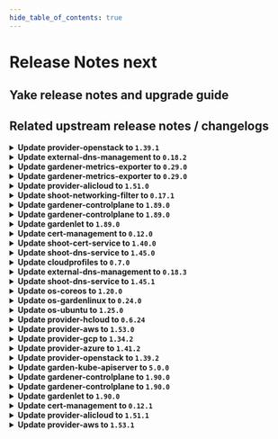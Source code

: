 ```yaml
---
hide_table_of_contents: true
---
```


# Release Notes next

## Yake release notes and upgrade guide

## Related upstream release notes / changelogs


<details>
<summary><b>Update provider-openstack to <code>1.39.1</code></b></summary>

# [gardener/gardener-extension-provider-openstack]

## 🏃 Others

- `[OPERATOR]` Admission controller will be deployed with the LEADER_ELECTION_NAMESPACE set to the pod namespace by @AndreasBurger [#719]

## Docker Images
- gardener-extension-admission-openstack: `europe-docker.pkg.dev/gardener-project/releases/gardener/extensions/admission-openstack:v1.39.1`
- gardener-extension-provider-openstack: `europe-docker.pkg.dev/gardener-project/releases/gardener/extensions/provider-openstack:v1.39.1`


</details>

<details>
<summary><b>Update external-dns-management to <code>0.18.2</code></b></summary>

# [gardener/external-dns-management]

## 🏃 Others

- `[USER]` Ignore empty targets for slave entries on update. More concretely, if an ingress resource lose their load balancer addresses during an update, the old targets are kept until new targets are set. by @MartinWeindel [#357]

## Docker Images
- dns-controller-manager: `europe-docker.pkg.dev/gardener-project/releases/dns-controller-manager:v0.18.2`


</details>

<details>
<summary><b>Update gardener-metrics-exporter to <code>0.29.0</code></b></summary>

# [gardener/gardener-metrics-exporter]

## ⚠️ Breaking Changes

- `[OPERATOR]` Change OCI Image Registry from GCR (`eu.gcr.io/gardener-project`) to Artifact-Registry (`europe-docker.pkg.dev/gardener-project/releases`). Users should update their references.  
   by @ccwienk [#92]
## 🐛 Bug Fixes

- `[OPERATOR]` Helm chart upgrades no longer fail due to the immutable `Deployment.spec.selector` field. In order to upgrade to this version, the `gardener-metrics-exporter` Deployment needs to be deleted first. by @timebertt [#94]
## 🏃 Others

- `[OPERATOR]` Upgrade dependencies  
  Upgrade golang to 1.22 by @rickardsjp [#96]
- `[OPERATOR]` Upgrade go to 1.22, update base image to distroless based on Debian 12, and exchange the linter. by @rickardsjp [#97]
- `[OPERATOR]` Adds: garden_shoot_worker_node_max_total and garden_shoot_worker_node_min_total. Also gives insight into the worker type (for example for OpenStack the Flavor name). by @Sinscerly [#95]

## Docker Images
- metrics-exporter: `europe-docker.pkg.dev/gardener-project/releases/gardener/metrics-exporter:0.29.0`


</details>

<details>
<summary><b>Update gardener-metrics-exporter to <code>0.29.0</code></b></summary>

# [gardener/gardener-metrics-exporter]

## ⚠️ Breaking Changes

- `[OPERATOR]` Change OCI Image Registry from GCR (`eu.gcr.io/gardener-project`) to Artifact-Registry (`europe-docker.pkg.dev/gardener-project/releases`). Users should update their references.  
   by @ccwienk [#92]
## 🐛 Bug Fixes

- `[OPERATOR]` Helm chart upgrades no longer fail due to the immutable `Deployment.spec.selector` field. In order to upgrade to this version, the `gardener-metrics-exporter` Deployment needs to be deleted first. by @timebertt [#94]
## 🏃 Others

- `[OPERATOR]` Upgrade dependencies  
  Upgrade golang to 1.22 by @rickardsjp [#96]
- `[OPERATOR]` Upgrade go to 1.22, update base image to distroless based on Debian 12, and exchange the linter. by @rickardsjp [#97]
- `[OPERATOR]` Adds: garden_shoot_worker_node_max_total and garden_shoot_worker_node_min_total. Also gives insight into the worker type (for example for OpenStack the Flavor name). by @Sinscerly [#95]

## Docker Images
- metrics-exporter: `europe-docker.pkg.dev/gardener-project/releases/gardener/metrics-exporter:0.29.0`


</details>

<details>
<summary><b>Update provider-alicloud to <code>1.51.0</code></b></summary>

# [gardener/gardener-extension-provider-alicloud]

## ⚠️ Breaking Changes

- `[OPERATOR]` CA and server certificates for the admission component are managed automatically. Passing custom certificates via Helm values is not supported anymore. by @timuthy [#683]
- `[OPERATOR]` Change OCI Image Registry from GCR (`eu.gcr.io/gardener-project`) to Artifact-Registry (`europe-docker.pkg.dev/gardener-project/releases`). Users should update their references.  
   by @ccwienk [#673]
## 📰 Noteworthy

- `[DEVELOPER]` Remove dependency to specific calico and cilium versions. by @axel7born [#659]
## ✨ New Features

- `[USER]` The provider-alicloud extension does now support shoot clusters with Kubernetes version 1.29. You should consider the [Kubernetes release notes](https://github.com/kubernetes/kubernetes/blob/master/CHANGELOG/CHANGELOG-1.29.md) before upgrading to 1.29.  by @acumino [#688]
- `[USER]` `provider-alicloud` extension now supports [Shoot Force Deletion](https://github.com/gardener/gardener/blob/master/docs/usage/shoot_operations.md#force-deletion) for more details.).  by @shafeeqes [#652]
## 🏃 Others

- `[OPERATOR]` The following image is updated:  
- `[OPERATOR]` Enhance NatGateway availableZone validation is moved to ConfigValidator, If first zone user sets under network section doesn't support enhance natgateway, an error will occur during shoot reconcile process. by @kevin-lacoo [#681]
- `[OPERATOR]` Bump github.com/gardener/gardener to 1.86.0. by @timuthy [#683]
- `[OPERATOR]` Now user can change EIP after infrastructure created in flow based case. by @kevin-lacoo [#686]
- `[OPERATOR]` Update terraformer to v2.24.0 by @kevin-lacoo [#685]
- `[DEVELOPER]` The `vendor` directory was removed in favor of the `go mod cache`. by @timuthy [#683]
# [gardener/machine-controller-manager]

## 🐛 Bug Fixes

- `[OPERATOR]` Removes `node.machine.sapcloud.io/not-managed-by-mcm` annotation from nodes managed by the MCM. by @gardener-robot-ci-1 [gardener/machine-controller-manager#866]

## Docker Images
- gardener-extension-admission-alicloud: `europe-docker.pkg.dev/gardener-project/releases/gardener/extensions/admission-alicloud:v1.51.0`
- gardener-extension-provider-alicloud: `europe-docker.pkg.dev/gardener-project/releases/gardener/extensions/provider-alicloud:v1.51.0`


</details>

<details>
<summary><b>Update shoot-networking-filter to <code>0.17.1</code></b></summary>

no release notes available

</details>

<details>
<summary><b>Update gardener-controlplane to <code>1.89.0</code></b></summary>

# [gardener/gardener-metrics-exporter]

## ⚠️ Breaking Changes

- `[OPERATOR]` Change OCI Image Registry from GCR (`eu.gcr.io/gardener-project`) to Artifact-Registry (`europe-docker.pkg.dev/gardener-project/releases`). Users should update their references.  
   by @ccwienk [gardener/gardener-metrics-exporter#92]
## 🐛 Bug Fixes

- `[OPERATOR]` Helm chart upgrades no longer fail due to the immutable `Deployment.spec.selector` field. In order to upgrade to this version, the `gardener-metrics-exporter` Deployment needs to be deleted first. by @timebertt [gardener/gardener-metrics-exporter#94]
## 🏃 Others

- `[OPERATOR]` Upgrade go to 1.22, update base image to distroless based on Debian 12, and exchange the linter. by @rickardsjp [gardener/gardener-metrics-exporter#97]
- `[OPERATOR]` Upgrade dependencies  
  Upgrade golang to 1.22 by @rickardsjp [gardener/gardener-metrics-exporter#96]
- `[OPERATOR]` Adds: garden_shoot_worker_node_max_total and garden_shoot_worker_node_min_total. Also gives insight into the worker type (for example for OpenStack the Flavor name). by @Sinscerly [gardener/gardener-metrics-exporter#95]
# [gardener/gardener]

## ⚠️ Breaking Changes

- `[DEVELOPER]` The util function `pkg/utils/gardener.ComputeShootProjectSecretName` has been renamed to `pkg/utils/gardener.ComputeShootProjectResourceName`. by @petersutter [#9123]
- `[DEPENDENCY]` There are several breaking changes in the `github.com/gardener/gardener/extensions/pkg/webhook` package:  
  - `EnsureNoStringWithPrefix`, `EnsureNoStringWithPrefixContains`, `EnsureNoEnvVarWithName`, `EnsureNoVolumeMountWithName`, `EnsureNoVolumeWithName`, `EnsureNoContainerWithName`, `EnsureNoPVCWithName` now delete all matching entries. Previously they were deleting only the first occurrence.  
  - `EnsureStringWithPrefix`, `EnsureStringWithPrefixContains` now act on all prefix matches.  
  - `StringIndex` is removed. instead, use `slices.Index`. by @Kostov6 [#9007]
- `[OPERATOR]` The `UseGardenerNodeAgent` feature gate has been promoted to beta and is now turned on by default.  by @rfranzke [#9161]
## 📰 Noteworthy

- `[USER]` The shoot cluster CA bundle is now stored in a `ConfigMap` in the project namespace of the garden cluster, in addition to storing it in a `Secret`. This `ConfigMap` shares the same name as the pre-existing `Secret`, which is `<shoot-name>.ca-cluster`. The `Secret` will be removed in a future Gardener release. Therefore, if your tooling relies on this `Secret`, you should update it to fetch the `ConfigMap` instead. by @petersutter [#9123]
- `[USER]` It is now possible to skip a minor Kubernetes version for worker pool Kubernetes version upgrades as long as the version remains equal to or less than the control plane version. by @shafeeqes [#9185]
- `[OPERATOR]` A new field `.spec.runtimeCluster.ingress.domains` was added to the `Garden` API. This field allows to use multiple ingress domains for components of the runtime cluster. All domains are assumed to be wildcard domains. Earlier, the API only accepted one domain name via `.spec.runtimeCluster.ingress.domain`.  
  ⚠️ With this change `.spec.runtimeCluster.ingress.domain` is deprecated and will be removed in the next release. Please update your `Garden` resource to the new `.spec.runtimeCluster.ingress.domains` field by removing the existing domain configuration from `ingress.domain` and add it as the first entry of `ingress.domains`. by @ScheererJ [#9038]
## ✨ New Features

- `[OPERATOR]` `gardener-resource-manager` now considers the health and the progressing status for `Prometheus` and `Alertmanager` resources managed via `ManagedResource`s. by @rfranzke [#9163]
- `[DEVELOPER]` It is now possible to provide configuration for the cache Prometheus running in seed clusters' `garden` namespaces. Read all about it [here](https://github.com/gardener/gardener/tree/master/docs/extensions/logging-and-monitoring.md#cache-prometheus). by @rfranzke [#9128]
- `[DEVELOPER]` It is now possible to provide configuration for the seed Prometheus running in seed clusters' `garden` namespaces. Read all about it [here](https://github.com/gardener/gardener/tree/master/docs/extensions/logging-and-monitoring.md#seed-prometheus). by @rfranzke [#9180]
- `[DEVELOPER]` The `WaitUntilObjectReadyWithHealthFunction` function was enhanced to log the object's kind. by @timuthy [#9177]
## 🏃 Others

- `[DEVELOPER]` An issue with the `FallbackClient` was resolved. If used in external projects, the client threw scheme related errors belonging to GVKs that are not registered in the `GardenScheme`.  by @timuthy [#9177]
- `[OPERATOR]` Add Prometheus alert for unhealthy seed node. by @adenitiu [#9127]
- `[OPERATOR]` Istio is now used as the single entry point on seed clusters. The load balancer of nginx-ingress is removed and traffic goes through istio before being handled by nginx if necessary. by @ScheererJ [#9038]
- `[OPERATOR]` Add condition type `ObservabilityComponentsHealthy` for extension health check, it will allow extensions to register with this type.  by @Sallyan [#9092]
- `[OPERATOR]` Multiple ingress domains in `.spec.runtimeCluster.ingress.domains` can now overlap without triggering reconciliation issues. by @ScheererJ [#9183]
- `[OPERATOR]` Update configure-admission.sh for extensions using gardener certificate management for webhooks by @kon-angelo [#9168]
- `[OPERATOR]` The side car container of kube-apiserver for the HA VPN now have minimum memory resources that VPA will respect. by @ScheererJ [#9173]

## Docker Images
- admission-controller: `europe-docker.pkg.dev/gardener-project/releases/gardener/admission-controller:v1.89.0`
- apiserver: `europe-docker.pkg.dev/gardener-project/releases/gardener/apiserver:v1.89.0`
- controller-manager: `europe-docker.pkg.dev/gardener-project/releases/gardener/controller-manager:v1.89.0`
- gardenlet: `europe-docker.pkg.dev/gardener-project/releases/gardener/gardenlet:v1.89.0`
- node-agent: `europe-docker.pkg.dev/gardener-project/releases/gardener/node-agent:v1.89.0`
- operator: `europe-docker.pkg.dev/gardener-project/releases/gardener/operator:v1.89.0`
- resource-manager: `europe-docker.pkg.dev/gardener-project/releases/gardener/resource-manager:v1.89.0`
- scheduler: `europe-docker.pkg.dev/gardener-project/releases/gardener/scheduler:v1.89.0`


</details>

<details>
<summary><b>Update gardener-controlplane to <code>1.89.0</code></b></summary>

# [gardener/gardener-metrics-exporter]

## ⚠️ Breaking Changes

- `[OPERATOR]` Change OCI Image Registry from GCR (`eu.gcr.io/gardener-project`) to Artifact-Registry (`europe-docker.pkg.dev/gardener-project/releases`). Users should update their references.  
   by @ccwienk [gardener/gardener-metrics-exporter#92]
## 🐛 Bug Fixes

- `[OPERATOR]` Helm chart upgrades no longer fail due to the immutable `Deployment.spec.selector` field. In order to upgrade to this version, the `gardener-metrics-exporter` Deployment needs to be deleted first. by @timebertt [gardener/gardener-metrics-exporter#94]
## 🏃 Others

- `[OPERATOR]` Upgrade go to 1.22, update base image to distroless based on Debian 12, and exchange the linter. by @rickardsjp [gardener/gardener-metrics-exporter#97]
- `[OPERATOR]` Upgrade dependencies  
  Upgrade golang to 1.22 by @rickardsjp [gardener/gardener-metrics-exporter#96]
- `[OPERATOR]` Adds: garden_shoot_worker_node_max_total and garden_shoot_worker_node_min_total. Also gives insight into the worker type (for example for OpenStack the Flavor name). by @Sinscerly [gardener/gardener-metrics-exporter#95]
# [gardener/gardener]

## ⚠️ Breaking Changes

- `[DEVELOPER]` The util function `pkg/utils/gardener.ComputeShootProjectSecretName` has been renamed to `pkg/utils/gardener.ComputeShootProjectResourceName`. by @petersutter [#9123]
- `[DEPENDENCY]` There are several breaking changes in the `github.com/gardener/gardener/extensions/pkg/webhook` package:  
  - `EnsureNoStringWithPrefix`, `EnsureNoStringWithPrefixContains`, `EnsureNoEnvVarWithName`, `EnsureNoVolumeMountWithName`, `EnsureNoVolumeWithName`, `EnsureNoContainerWithName`, `EnsureNoPVCWithName` now delete all matching entries. Previously they were deleting only the first occurrence.  
  - `EnsureStringWithPrefix`, `EnsureStringWithPrefixContains` now act on all prefix matches.  
  - `StringIndex` is removed. instead, use `slices.Index`. by @Kostov6 [#9007]
- `[OPERATOR]` The `UseGardenerNodeAgent` feature gate has been promoted to beta and is now turned on by default.  by @rfranzke [#9161]
## 📰 Noteworthy

- `[USER]` The shoot cluster CA bundle is now stored in a `ConfigMap` in the project namespace of the garden cluster, in addition to storing it in a `Secret`. This `ConfigMap` shares the same name as the pre-existing `Secret`, which is `<shoot-name>.ca-cluster`. The `Secret` will be removed in a future Gardener release. Therefore, if your tooling relies on this `Secret`, you should update it to fetch the `ConfigMap` instead. by @petersutter [#9123]
- `[USER]` It is now possible to skip a minor Kubernetes version for worker pool Kubernetes version upgrades as long as the version remains equal to or less than the control plane version. by @shafeeqes [#9185]
- `[OPERATOR]` A new field `.spec.runtimeCluster.ingress.domains` was added to the `Garden` API. This field allows to use multiple ingress domains for components of the runtime cluster. All domains are assumed to be wildcard domains. Earlier, the API only accepted one domain name via `.spec.runtimeCluster.ingress.domain`.  
  ⚠️ With this change `.spec.runtimeCluster.ingress.domain` is deprecated and will be removed in the next release. Please update your `Garden` resource to the new `.spec.runtimeCluster.ingress.domains` field by removing the existing domain configuration from `ingress.domain` and add it as the first entry of `ingress.domains`. by @ScheererJ [#9038]
## ✨ New Features

- `[OPERATOR]` `gardener-resource-manager` now considers the health and the progressing status for `Prometheus` and `Alertmanager` resources managed via `ManagedResource`s. by @rfranzke [#9163]
- `[DEVELOPER]` It is now possible to provide configuration for the cache Prometheus running in seed clusters' `garden` namespaces. Read all about it [here](https://github.com/gardener/gardener/tree/master/docs/extensions/logging-and-monitoring.md#cache-prometheus). by @rfranzke [#9128]
- `[DEVELOPER]` It is now possible to provide configuration for the seed Prometheus running in seed clusters' `garden` namespaces. Read all about it [here](https://github.com/gardener/gardener/tree/master/docs/extensions/logging-and-monitoring.md#seed-prometheus). by @rfranzke [#9180]
- `[DEVELOPER]` The `WaitUntilObjectReadyWithHealthFunction` function was enhanced to log the object's kind. by @timuthy [#9177]
## 🏃 Others

- `[DEVELOPER]` An issue with the `FallbackClient` was resolved. If used in external projects, the client threw scheme related errors belonging to GVKs that are not registered in the `GardenScheme`.  by @timuthy [#9177]
- `[OPERATOR]` Add Prometheus alert for unhealthy seed node. by @adenitiu [#9127]
- `[OPERATOR]` Istio is now used as the single entry point on seed clusters. The load balancer of nginx-ingress is removed and traffic goes through istio before being handled by nginx if necessary. by @ScheererJ [#9038]
- `[OPERATOR]` Add condition type `ObservabilityComponentsHealthy` for extension health check, it will allow extensions to register with this type.  by @Sallyan [#9092]
- `[OPERATOR]` Multiple ingress domains in `.spec.runtimeCluster.ingress.domains` can now overlap without triggering reconciliation issues. by @ScheererJ [#9183]
- `[OPERATOR]` Update configure-admission.sh for extensions using gardener certificate management for webhooks by @kon-angelo [#9168]
- `[OPERATOR]` The side car container of kube-apiserver for the HA VPN now have minimum memory resources that VPA will respect. by @ScheererJ [#9173]

## Docker Images
- admission-controller: `europe-docker.pkg.dev/gardener-project/releases/gardener/admission-controller:v1.89.0`
- apiserver: `europe-docker.pkg.dev/gardener-project/releases/gardener/apiserver:v1.89.0`
- controller-manager: `europe-docker.pkg.dev/gardener-project/releases/gardener/controller-manager:v1.89.0`
- gardenlet: `europe-docker.pkg.dev/gardener-project/releases/gardener/gardenlet:v1.89.0`
- node-agent: `europe-docker.pkg.dev/gardener-project/releases/gardener/node-agent:v1.89.0`
- operator: `europe-docker.pkg.dev/gardener-project/releases/gardener/operator:v1.89.0`
- resource-manager: `europe-docker.pkg.dev/gardener-project/releases/gardener/resource-manager:v1.89.0`
- scheduler: `europe-docker.pkg.dev/gardener-project/releases/gardener/scheduler:v1.89.0`


</details>

<details>
<summary><b>Update gardenlet to <code>1.89.0</code></b></summary>

# [gardener/gardener-metrics-exporter]

## ⚠️ Breaking Changes

- `[OPERATOR]` Change OCI Image Registry from GCR (`eu.gcr.io/gardener-project`) to Artifact-Registry (`europe-docker.pkg.dev/gardener-project/releases`). Users should update their references.  
   by @ccwienk [gardener/gardener-metrics-exporter#92]
## 🐛 Bug Fixes

- `[OPERATOR]` Helm chart upgrades no longer fail due to the immutable `Deployment.spec.selector` field. In order to upgrade to this version, the `gardener-metrics-exporter` Deployment needs to be deleted first. by @timebertt [gardener/gardener-metrics-exporter#94]
## 🏃 Others

- `[OPERATOR]` Upgrade go to 1.22, update base image to distroless based on Debian 12, and exchange the linter. by @rickardsjp [gardener/gardener-metrics-exporter#97]
- `[OPERATOR]` Upgrade dependencies  
  Upgrade golang to 1.22 by @rickardsjp [gardener/gardener-metrics-exporter#96]
- `[OPERATOR]` Adds: garden_shoot_worker_node_max_total and garden_shoot_worker_node_min_total. Also gives insight into the worker type (for example for OpenStack the Flavor name). by @Sinscerly [gardener/gardener-metrics-exporter#95]
# [gardener/gardener]

## ⚠️ Breaking Changes

- `[DEVELOPER]` The util function `pkg/utils/gardener.ComputeShootProjectSecretName` has been renamed to `pkg/utils/gardener.ComputeShootProjectResourceName`. by @petersutter [#9123]
- `[DEPENDENCY]` There are several breaking changes in the `github.com/gardener/gardener/extensions/pkg/webhook` package:  
  - `EnsureNoStringWithPrefix`, `EnsureNoStringWithPrefixContains`, `EnsureNoEnvVarWithName`, `EnsureNoVolumeMountWithName`, `EnsureNoVolumeWithName`, `EnsureNoContainerWithName`, `EnsureNoPVCWithName` now delete all matching entries. Previously they were deleting only the first occurrence.  
  - `EnsureStringWithPrefix`, `EnsureStringWithPrefixContains` now act on all prefix matches.  
  - `StringIndex` is removed. instead, use `slices.Index`. by @Kostov6 [#9007]
- `[OPERATOR]` The `UseGardenerNodeAgent` feature gate has been promoted to beta and is now turned on by default.  by @rfranzke [#9161]
## 📰 Noteworthy

- `[USER]` The shoot cluster CA bundle is now stored in a `ConfigMap` in the project namespace of the garden cluster, in addition to storing it in a `Secret`. This `ConfigMap` shares the same name as the pre-existing `Secret`, which is `<shoot-name>.ca-cluster`. The `Secret` will be removed in a future Gardener release. Therefore, if your tooling relies on this `Secret`, you should update it to fetch the `ConfigMap` instead. by @petersutter [#9123]
- `[USER]` It is now possible to skip a minor Kubernetes version for worker pool Kubernetes version upgrades as long as the version remains equal to or less than the control plane version. by @shafeeqes [#9185]
- `[OPERATOR]` A new field `.spec.runtimeCluster.ingress.domains` was added to the `Garden` API. This field allows to use multiple ingress domains for components of the runtime cluster. All domains are assumed to be wildcard domains. Earlier, the API only accepted one domain name via `.spec.runtimeCluster.ingress.domain`.  
  ⚠️ With this change `.spec.runtimeCluster.ingress.domain` is deprecated and will be removed in the next release. Please update your `Garden` resource to the new `.spec.runtimeCluster.ingress.domains` field by removing the existing domain configuration from `ingress.domain` and add it as the first entry of `ingress.domains`. by @ScheererJ [#9038]
## ✨ New Features

- `[OPERATOR]` `gardener-resource-manager` now considers the health and the progressing status for `Prometheus` and `Alertmanager` resources managed via `ManagedResource`s. by @rfranzke [#9163]
- `[DEVELOPER]` It is now possible to provide configuration for the cache Prometheus running in seed clusters' `garden` namespaces. Read all about it [here](https://github.com/gardener/gardener/tree/master/docs/extensions/logging-and-monitoring.md#cache-prometheus). by @rfranzke [#9128]
- `[DEVELOPER]` It is now possible to provide configuration for the seed Prometheus running in seed clusters' `garden` namespaces. Read all about it [here](https://github.com/gardener/gardener/tree/master/docs/extensions/logging-and-monitoring.md#seed-prometheus). by @rfranzke [#9180]
- `[DEVELOPER]` The `WaitUntilObjectReadyWithHealthFunction` function was enhanced to log the object's kind. by @timuthy [#9177]
## 🏃 Others

- `[DEVELOPER]` An issue with the `FallbackClient` was resolved. If used in external projects, the client threw scheme related errors belonging to GVKs that are not registered in the `GardenScheme`.  by @timuthy [#9177]
- `[OPERATOR]` Add Prometheus alert for unhealthy seed node. by @adenitiu [#9127]
- `[OPERATOR]` Istio is now used as the single entry point on seed clusters. The load balancer of nginx-ingress is removed and traffic goes through istio before being handled by nginx if necessary. by @ScheererJ [#9038]
- `[OPERATOR]` Add condition type `ObservabilityComponentsHealthy` for extension health check, it will allow extensions to register with this type.  by @Sallyan [#9092]
- `[OPERATOR]` Multiple ingress domains in `.spec.runtimeCluster.ingress.domains` can now overlap without triggering reconciliation issues. by @ScheererJ [#9183]
- `[OPERATOR]` Update configure-admission.sh for extensions using gardener certificate management for webhooks by @kon-angelo [#9168]
- `[OPERATOR]` The side car container of kube-apiserver for the HA VPN now have minimum memory resources that VPA will respect. by @ScheererJ [#9173]

## Docker Images
- admission-controller: `europe-docker.pkg.dev/gardener-project/releases/gardener/admission-controller:v1.89.0`
- apiserver: `europe-docker.pkg.dev/gardener-project/releases/gardener/apiserver:v1.89.0`
- controller-manager: `europe-docker.pkg.dev/gardener-project/releases/gardener/controller-manager:v1.89.0`
- gardenlet: `europe-docker.pkg.dev/gardener-project/releases/gardener/gardenlet:v1.89.0`
- node-agent: `europe-docker.pkg.dev/gardener-project/releases/gardener/node-agent:v1.89.0`
- operator: `europe-docker.pkg.dev/gardener-project/releases/gardener/operator:v1.89.0`
- resource-manager: `europe-docker.pkg.dev/gardener-project/releases/gardener/resource-manager:v1.89.0`
- scheduler: `europe-docker.pkg.dev/gardener-project/releases/gardener/scheduler:v1.89.0`


</details>

<details>
<summary><b>Update cert-management to <code>0.12.0</code></b></summary>

# [gardener/cert-management]

## ✨ New Features

- `[USER]` Allow certificates without common name. As the common name is restricted to 64 characters, this means it is now possible to create certificates for domains longer than 64 characters without needing to set the common name to a shorter domain name. by @MartinWeindel [#150]
## 🏃 Others

- `[OPERATOR]` Bumps golang from 1.21.6 to 1.22.0. by @dependabot[bot] [#161]
- `[OPERATOR]` Bumps golang from 1.21.5 to 1.21.6. by @dependabot[bot] [#159]
- `[OPERATOR]` Bump golang.org/x/crypto from 0.14.0 to 0.17.0 by @dependabot[bot] [#158]

## Docker Images
- cert-management: `europe-docker.pkg.dev/gardener-project/releases/cert-controller-manager:v0.12.0`


</details>

<details>
<summary><b>Update shoot-cert-service to <code>1.40.0</code></b></summary>

# [gardener/gardener-extension-shoot-cert-service]

## 🏃 Others

- `[OPERATOR]` Bump github.com/gardener/gardener from 1.84.0 to 1.84.1. by @dependabot[bot] [#216]
- `[OPERATOR]` Bump github.com/gardener/gardener from 1.85.0 to 1.86.0. by @dependabot[bot] [#222]
- `[OPERATOR]` Bump github.com/gardener/gardener from 1.86.0 to 1.87.0. by @dependabot[bot] [#228]
- `[OPERATOR]` Bumps github.com/gardener/gardener from 1.87.0 to 1.88.0. by @dependabot[bot] [#232]
- `[OPERATOR]` Bumps github.com/gardener/gardener from 1.88.0 to 1.89.0. by @dependabot[bot] [#233]
- `[OPERATOR]` Bump github.com/gardener/gardener from 1.83.0 to 1.84.0. by @dependabot[bot] [#215]
- `[OPERATOR]` Bump github.com/gardener/gardener from 1.84.1 to 1.85.0. by @dependabot[bot] [#218]
- `[OPERATOR]` Bump github.com/gardener/gardener from 1.82.1 to 1.83.0. by @dependabot[bot] [#212]
- `[DEVELOPER]` Remove vendoring from project by @MartinWeindel [#227]
# [gardener/cert-management]

## ⚠️ Breaking Changes

- `[OPERATOR]` Change OCI Image Registry from GCR (`eu.gcr.io/gardener-project`) to Artifact-Registry (`europe-docker.pkg.dev/gardener-project/releases`). Users should update their references.  
   by @ccwienk [gardener/cert-management#156]
## ✨ New Features

- `[USER]` Allow certificates without common name. As the common name is restricted to 64 characters, this means it is now possible to create certificates for domains longer than 64 characters without needing to set the common name to a shorter domain name. by @MartinWeindel [gardener/cert-management#150]
## 🏃 Others

- `[DEVELOPER]` Remove vendoring by @MartinWeindel [gardener/cert-management#157]
- `[OPERATOR]` Bump golang.org/x/crypto from 0.14.0 to 0.17.0 by @dependabot[bot] [gardener/cert-management#158]
- `[OPERATOR]` Update expirationDate if secret is shared between certs by @MartinWeindel [gardener/cert-management#152]
- `[OPERATOR]` Bumps golang from 1.21.5 to 1.21.6. by @dependabot[bot] [gardener/cert-management#159]
- `[OPERATOR]` Bumps golang from 1.21.3 to 1.21.4. by @dependabot[bot] [gardener/cert-management#148]
- `[OPERATOR]` Bumps golang from 1.21.4 to 1.21.5. by @dependabot[bot] [gardener/cert-management#154]
- `[OPERATOR]` Updated dependencies controller-manager-library and kubernetes from `v1.28.2` to `v1.28.3` by @MartinWeindel [gardener/cert-management#149]
- `[OPERATOR]` Bumps golang from 1.21.6 to 1.22.0. by @dependabot[bot] [gardener/cert-management#161]
- `[USER]` Improve message if DNS entry is not getting ready. by @MartinWeindel [gardener/cert-management#151]

## Docker Images
- gardener-extension-shoot-cert-service: `europe-docker.pkg.dev/gardener-project/releases/gardener/extensions/shoot-cert-service:v1.40.0`


</details>

<details>
<summary><b>Update shoot-dns-service to <code>1.45.0</code></b></summary>

# [gardener/gardener-extension-shoot-dns-service]

## 🏃 Others

- `[OPERATOR]` Bumps github.com/gardener/gardener from 1.88.0 to 1.89.0. by @dependabot[bot] [#297]
- `[OPERATOR]` Bumps golang from 1.21.6 to 1.22.0. by @dependabot[bot] [#291]
- `[OPERATOR]` Bumps github.com/gardener/gardener from 1.87.0 to 1.88.0. by @dependabot[bot] [#292]
# [gardener/external-dns-management]

## ✨ New Features

- `[USER]` The Istio resource `Gateway` can now be annotated with `dns.gardener.cloud/dnsnames='*'` to enable the automatic creation of `DNSEntries` for domain names extracted from hosts fields in this resource or related `VirtualServices` resources.  
  The `Gateway` and `HTTPRoute` resources from the Gateway API are supported in a similar way. by @MartinWeindel [gardener/external-dns-management#354]
## 🐛 Bug Fixes

- `[OPERATOR]` Uncached listing of virtual services and httproutes by @MartinWeindel [gardener/external-dns-management#355]
- `[OPERATOR]` Ignore generated load balancer services of gateways. by @MartinWeindel [gardener/external-dns-management#355]
## 🏃 Others

- `[USER]` Ignore empty targets for slave entries on update. More concretely, if an ingress resource lose their load balancer addresses during an update, the old targets are kept until new targets are set. by @MartinWeindel [gardener/external-dns-management#357]

## Docker Images
- gardener-extension-admission-shoot-dns-service: `europe-docker.pkg.dev/gardener-project/releases/gardener/extensions/admission-shoot-dns-service:v1.45.0`
- gardener-extension-shoot-dns-service: `europe-docker.pkg.dev/gardener-project/releases/gardener/extensions/shoot-dns-service:v1.45.0`


</details>

<details>
<summary><b>Update cloudprofiles to <code>0.7.0</code></b></summary>

## What's Changed
* Remove "Docker" CRI by @j2L4e in https://github.com/gardener-community/cloudprofiles/pull/26

## New Contributors
* @j2L4e made their first contribution in https://github.com/gardener-community/cloudprofiles/pull/26

**Full Changelog**: https://github.com/gardener-community/cloudprofiles/compare/0.6.12...0.7.0

</details>

<details>
<summary><b>Update external-dns-management to <code>0.18.3</code></b></summary>

# [gardener/external-dns-management]

## 🐛 Bug Fixes

- `[OPERATOR]` Registry `gateway.networking.k8s.io` in version v1beta1 by @MartinWeindel [#358]

## Docker Images
- dns-controller-manager: `europe-docker.pkg.dev/gardener-project/releases/dns-controller-manager:v0.18.3`


</details>

<details>
<summary><b>Update shoot-dns-service to <code>1.45.1</code></b></summary>

# [gardener/external-dns-management]

## 🐛 Bug Fixes

- `[OPERATOR]` Register `gateway.networking.k8s.io` in version v1beta1 by @MartinWeindel [gardener/external-dns-management@6557e2a96a5aa690fe8ead58b90ae785370b9c78]

## Docker Images
- gardener-extension-admission-shoot-dns-service: `europe-docker.pkg.dev/gardener-project/releases/gardener/extensions/admission-shoot-dns-service:v1.45.1`
- gardener-extension-shoot-dns-service: `europe-docker.pkg.dev/gardener-project/releases/gardener/extensions/shoot-dns-service:v1.45.1`


</details>

<details>
<summary><b>Update os-coreos to <code>1.20.0</code></b></summary>

# [gardener/gardener-extension-os-coreos]

## ⚠️ Breaking Changes

- `[OPERATOR]` Change OCI Image Registry from GCR (`eu.gcr.io/gardener-project`) to Artifact-Registry (`europe-docker.pkg.dev/gardener-project/releases`). Users should update their references.  
   by @ccwienk [#82]
## 📰 Noteworthy

- `[OPERATOR]` It is assumed that `gardenlet`'s `UseGardenerNodeAgent` is turned on by default if the feature gate is not explicitly set. Hence, make sure to use at least Gardener `v1.82` when using this extension version. by @rfranzke [#91]
- `[OPERATOR]` This extension is now prepared to run with an enabled `UseGardenerNodeAgent` feature gate. by @rfranzke [#80]
## ✨ New Features

- `[USER]` `os-coreos` extension now supports [Shoot Force Deletion](https://github.com/gardener/gardener/blob/master/docs/usage/shoot_operations.md#force-deletion).  by @ary1992 [#79]
## 🏃 Others

- `[OPERATOR]` The following dependency is updated:  
  - github.com/gardener/gardener: v1.80.1-> v1.81.0 by @ary1992 [#79]
- `[OPERATOR]` The following dependency is updated:  
  - github.com/gardener/gardener: v1.77.1-> v1.80.0  
  - k8s.io/* : v0.26.3 -> v0.28.2  
  - sigs.k8s.io/controller-runtime: v0.14.6-> v0.16.2 by @acumino [#76]

## Docker Images
- gardener-extension-os-coreos: `europe-docker.pkg.dev/gardener-project/releases/extensions/os-coreos:v1.20.0`


</details>

<details>
<summary><b>Update os-gardenlinux to <code>0.24.0</code></b></summary>

# [gardener/gardener-extension-os-gardenlinux]

## 📰 Noteworthy

- `[OPERATOR]` It is assumed that `gardenlet`'s `UseGardenerNodeAgent` is turned on by default if the feature gate is not explicitly set. Hence, make sure to use at least Gardener `v1.82` when using this extension version. by @rfranzke [#148]
## 🏃 Others

- `[OPERATOR]` reverts commit 37251573e5225c2f4ed6afa4a61f674a8efec245  by @danatsap [#144]

## Docker Images
- gardener-extension-os-gardenlinux: `europe-docker.pkg.dev/gardener-project/releases/gardener/extensions/os-gardenlinux:v0.24.0`


</details>

<details>
<summary><b>Update os-ubuntu to <code>1.25.0</code></b></summary>

# [gardener/gardener-extension-os-ubuntu]

## ⚠️ Breaking Changes

- `[OPERATOR]` Change OCI Image Registry from GCR (`eu.gcr.io/gardener-project`) to Artifact-Registry (`europe-docker.pkg.dev/gardener-project/releases`) by @ccwienk [#101]
## 📰 Noteworthy

- `[OPERATOR]` It is assumed that `gardenlet`'s `UseGardenerNodeAgent` is turned on by default if the feature gate is not explicitly set. Hence, make sure to use at least Gardener `v1.82` when using this extension version. by @rfranzke [#111]
- `[OPERATOR]` This extension is now prepared to run with an enabled `UseGardenerNodeAgent` feature gate. by @rfranzke [#99]
## 🏃 Others

- `[OPERATOR]` The following dependency is updated:  
  - github.com/gardener/gardener: v1.77.1-> v1.80.3  
  - k8s.io/* : v0.26.3 -> v0.28.2  
  - sigs.k8s.io/controller-runtime: v0.14.6-> v0.16.2 by @shafeeqes [#95]

## Docker Images
- gardener-extension-os-ubuntu: `europe-docker.pkg.dev/gardener-project/releases/gardener/extensions/os-ubuntu:v1.25.0`


</details>

<details>
<summary><b>Update provider-hcloud to <code>0.6.24</code></b></summary>

# [gardener-extension-provider-hcloud] v0.6.24

</details>

<details>
<summary><b>Update provider-aws to <code>1.53.0</code></b></summary>

# [gardener/gardener-extension-provider-aws]

## ✨ New Features

- `[USER]` Adapt Kubelet to use ecr-credential-provider on k8s >=v1.27 by @kon-angelo [#854]
## 🏃 Others

- `[OPERATOR]` [dnsrecords] AAAA alias targets for load balancers with IPv6 addresses with annotation `dns.gardener.cloud/ip-stack=dual-stack` by @MartinWeindel [#847]

## Docker Images
- gardener-extension-admission-aws: `europe-docker.pkg.dev/gardener-project/releases/gardener/extensions/admission-aws:v1.53.0`
- gardener-extension-provider-aws: `europe-docker.pkg.dev/gardener-project/releases/gardener/extensions/provider-aws:v1.53.0`


</details>

<details>
<summary><b>Update provider-gcp to <code>1.34.2</code></b></summary>

# [gardener/gardener-extension-provider-gcp]

## 🏃 Others

- `[OPERATOR]` Update terraformer to v2.25.0 by @AndreasBurger [#709]

## Docker Images
- gardener-extension-admission-gcp: `europe-docker.pkg.dev/gardener-project/releases/gardener/extensions/admission-gcp:v1.34.2`
- gardener-extension-provider-gcp: `europe-docker.pkg.dev/gardener-project/releases/gardener/extensions/provider-gcp:v1.34.2`


</details>

<details>
<summary><b>Update provider-azure to <code>1.41.2</code></b></summary>

# [gardener/gardener-extension-provider-azure]

## 🏃 Others

- `[OPERATOR]` Update terraformer to v2.25.0 by @AndreasBurger [#804]

## Docker Images
- gardener-extension-admission-azure: `europe-docker.pkg.dev/gardener-project/releases/gardener/extensions/admission-azure:v1.41.2`
- gardener-extension-provider-azure: `europe-docker.pkg.dev/gardener-project/releases/gardener/extensions/provider-azure:v1.41.2`


</details>

<details>
<summary><b>Update provider-openstack to <code>1.39.2</code></b></summary>

# [gardener/gardener-extension-provider-openstack]

## 🏃 Others

- `[OPERATOR]` Update terraformer to v2.25.0 by @AndreasBurger [#724]

## Docker Images
- gardener-extension-admission-openstack: `europe-docker.pkg.dev/gardener-project/releases/gardener/extensions/admission-openstack:v1.39.2`
- gardener-extension-provider-openstack: `europe-docker.pkg.dev/gardener-project/releases/gardener/extensions/provider-openstack:v1.39.2`


</details>

<details>
<summary><b>Update garden-kube-apiserver to <code>5.0.0</code></b></summary>

**Full Changelog**: https://github.com/gardener-community/garden-kube-apiserver/compare/4.2.0...5.0.0

</details>

<details>
<summary><b>Update gardener-controlplane to <code>1.90.0</code></b></summary>

# [gardener/gardener]

## ⚠️ Breaking Changes

- `[OPERATOR]` The `UseGardenerNodeAgent` feature gate has been promoted to GA. It was already enabled by default and can now no longer be turned off. The feature gate will be removed in a future release. by @rfranzke [#9208]
- `[OPERATOR]` ⚠️ Gardener does no longer support garden, seed, or shoot clusters with Kubernetes versions == 1.24. Make sure to upgrade all existing clusters before upgrading to this Gardener version. by @shafeeqes [#8989]
- `[OPERATOR]` The `APIServerFastRollout` feature gate has been promoted to GA. It was already enabled by default and can now no longer be turned off. The feature gate will be removed in a future release. by @oliver-goetz [#9214]
- `[DEVELOPER]` The `pkg/envtest` package has been moved to `test/envtest`. Most component packages in `pkg/component` have been moved. The `pkg/openapi` and `pkg/registry` packages have been moved to `pkg/apiserver/*`. by @rfranzke [#9217]
- `[DEVELOPER]` Function signature of infrastructure controller `NewReconciler` has changed from `NewReconciler(manager.Manager, Actuator, ConfigValidator)` to NewReconciler(manager.Manager, Actuator, ConfigValidator, map[gardencorev1beta1.ErrorCode]func(string) bool). by @acumino [#9321]
- `[USER]` The `spec.kubernetes.allowPrivilegedContainers` field in the Shoot API is deprecated and will be removed in a future version. This field is not relevant to Shoots with kubernetes versions >= 1.25. Please adapt your controllers accordingly. by @shafeeqes [#8989]
## 📰 Noteworthy

- `[USER]` It is no longer possible to add or change the `.spec.seedSelector` field in `Shoot`s when `spec.seedName` is already set. by @rfranzke [#9212]
## ✨ New Features

- `[OPERATOR]` `DNSRecord` resources for seed and shoot clusters now have an annotation indicating their target ip stack (`dns.gardener.cloud/ip-stack` set to either `ipv4`, `ipv6`, or `dual-stack`). by @ScheererJ [#9289]
- `[OPERATOR]` `gardener-resource-manager`'s health check controller now checks whether `VerticalPodAutoscaler`s report the `ConfigUnsupported` condition. by @rfranzke [#9211]
- `[USER]` It is now possibleto specify some `cluster-autoscaler` related options per worker pool `in Shoot`s via `spec.provider.workers[].clusterAutoscaler`. Read more about it [here](https://github.com/gardener/gardener/blob/master/docs/usage/shoot_autoscaling.md). by @aaronfern [#9245]
- `[USER]` In order to fine-tune VPA CPU recommendations, the CPU target percentile parameter for `vpa-recommender` can now be configured in the `Shoot` specification via the `.spec.kubernetes.verticalPodAutoscaler.targetCPUPercentile` field. by @voelzmo [#9279]
- `[DEVELOPER]` It is now possible to provide configuration for the aggregate Prometheus running in seed clusters' `garden` namespaces. Read all about it [here](https://github.com/gardener/gardener/tree/master/docs/extensions/logging-and-monitoring.md#aggregate-prometheus). by @rfranzke [#9200]
## 🐛 Bug Fixes

- `[DEPENDENCY]` An issue was fixed that sometimes led to leaked `extension-controlplane-shoot-webhooks` which blocked the shoot deletion. by @timuthy [#9209]
- `[DEPENDENCY]` `hack/hook-me.sh` now ensures the required network connectivity so that the quic tunnel can be successfully established.  by @vpnachev [#8909]
- `[USER]` A bug causing shoot force-deletion to get stuck in case the secrets referred by the DNS Records are outdated is now fixed. by @acumino [#9324]
## 🏃 Others

- `[OPERATOR]` Update Istio to v1.19.7 by @axel7born [#9215]
- `[OPERATOR]` Bump alpine to 3.19.1 by @ary1992 [#9315]
- `[OPERATOR]` Enhance `NodeNotHealthy` Prometheus alert to fire immediately. by @adenitiu [#9314]
- `[OPERATOR]` `gardener-node-agent` now terminates itself (leading to a restart of its `systemd` unit) in case it determines that the hostname of its node has changed. by @rfranzke [#9280]
- `[OPERATOR]` Resource requests of istio ingress gateway are reduced and its horizontal autoscaling behaviour specified in more detail, including scale-up under memory pressure by @ScheererJ [#9250]
- `[OPERATOR]` The `VerticalPodAutoscaler` object for the shoot Prometheus is now labeled with `app=prometheus,role=monitoring`, similar to the corresponding `StatefulSet`. by @nickytd [#9244]
- `[OPERATOR]` Set `reinvocationPolicy: IfNeeded` for VPA admission-controller webhook to ensure that webhooks injecting sidecar containers will not trigger and endless eviction loop. by @voelzmo [#9191]
- `[DEPENDENCY]` The following dependencies are updated:  
  - `k8s.io/*` : `v0.28.4` -> `v0.29.2`  
  - `sigs.k8s.io/controller-runtime`: `v0.16.3` -> `v0.17.2` by @shafeeqes [#9174]
- `[USER]` The validation error shown when a user tries to change the `.spec.seedName` field of a Shoot will now also display the old and new values to better indicate that a change was attempted. by @plkokanov [#9294]
# [gardener/dependency-watchdog]

## ⚠️ Breaking Changes

- `[OPERATOR]` Change OCI Image Registry from GCR (`eu.gcr.io/gardener-project`) to Artifact-Registry (`europe-docker.pkg.dev/gardener-project/releases`). Users should update their references. by @ccwienk [gardener/dependency-watchdog#93]
- `[OPERATOR]` DWD no longer depends on checking the reachability of Kube-API server via external load-balancer as kube-proxy path optimizations makes that impossible on infrastructures which have a static IP for the LB. Instead it now depends on node leases that are periodically renewed by each node running in the shoot cluster to determine its scaling action (scale-down/up). by @rishabh-11 [gardener/dependency-watchdog#94]
## 🏃 Others

- `[OPERATOR]` Make `kcmNodeMonitorGraceDuration` optional in the prober config and use a default value of `40s` if not specified in the shoot and the config. by @rishabh-11 [gardener/dependency-watchdog#101]
- `[DEVELOPER]` Use `ginkgolinter` instead of self baked `gomegacheck` by @himanshu-kun [gardener/dependency-watchdog#95]

## Docker Images
- admission-controller: `europe-docker.pkg.dev/gardener-project/releases/gardener/admission-controller:v1.90.0`
- apiserver: `europe-docker.pkg.dev/gardener-project/releases/gardener/apiserver:v1.90.0`
- controller-manager: `europe-docker.pkg.dev/gardener-project/releases/gardener/controller-manager:v1.90.0`
- gardenlet: `europe-docker.pkg.dev/gardener-project/releases/gardener/gardenlet:v1.90.0`
- node-agent: `europe-docker.pkg.dev/gardener-project/releases/gardener/node-agent:v1.90.0`
- operator: `europe-docker.pkg.dev/gardener-project/releases/gardener/operator:v1.90.0`
- resource-manager: `europe-docker.pkg.dev/gardener-project/releases/gardener/resource-manager:v1.90.0`
- scheduler: `europe-docker.pkg.dev/gardener-project/releases/gardener/scheduler:v1.90.0`


</details>

<details>
<summary><b>Update gardener-controlplane to <code>1.90.0</code></b></summary>

# [gardener/gardener]

## ⚠️ Breaking Changes

- `[OPERATOR]` The `UseGardenerNodeAgent` feature gate has been promoted to GA. It was already enabled by default and can now no longer be turned off. The feature gate will be removed in a future release. by @rfranzke [#9208]
- `[OPERATOR]` ⚠️ Gardener does no longer support garden, seed, or shoot clusters with Kubernetes versions == 1.24. Make sure to upgrade all existing clusters before upgrading to this Gardener version. by @shafeeqes [#8989]
- `[OPERATOR]` The `APIServerFastRollout` feature gate has been promoted to GA. It was already enabled by default and can now no longer be turned off. The feature gate will be removed in a future release. by @oliver-goetz [#9214]
- `[DEVELOPER]` The `pkg/envtest` package has been moved to `test/envtest`. Most component packages in `pkg/component` have been moved. The `pkg/openapi` and `pkg/registry` packages have been moved to `pkg/apiserver/*`. by @rfranzke [#9217]
- `[DEVELOPER]` Function signature of infrastructure controller `NewReconciler` has changed from `NewReconciler(manager.Manager, Actuator, ConfigValidator)` to NewReconciler(manager.Manager, Actuator, ConfigValidator, map[gardencorev1beta1.ErrorCode]func(string) bool). by @acumino [#9321]
- `[USER]` The `spec.kubernetes.allowPrivilegedContainers` field in the Shoot API is deprecated and will be removed in a future version. This field is not relevant to Shoots with kubernetes versions >= 1.25. Please adapt your controllers accordingly. by @shafeeqes [#8989]
## 📰 Noteworthy

- `[USER]` It is no longer possible to add or change the `.spec.seedSelector` field in `Shoot`s when `spec.seedName` is already set. by @rfranzke [#9212]
## ✨ New Features

- `[OPERATOR]` `DNSRecord` resources for seed and shoot clusters now have an annotation indicating their target ip stack (`dns.gardener.cloud/ip-stack` set to either `ipv4`, `ipv6`, or `dual-stack`). by @ScheererJ [#9289]
- `[OPERATOR]` `gardener-resource-manager`'s health check controller now checks whether `VerticalPodAutoscaler`s report the `ConfigUnsupported` condition. by @rfranzke [#9211]
- `[USER]` It is now possibleto specify some `cluster-autoscaler` related options per worker pool `in Shoot`s via `spec.provider.workers[].clusterAutoscaler`. Read more about it [here](https://github.com/gardener/gardener/blob/master/docs/usage/shoot_autoscaling.md). by @aaronfern [#9245]
- `[USER]` In order to fine-tune VPA CPU recommendations, the CPU target percentile parameter for `vpa-recommender` can now be configured in the `Shoot` specification via the `.spec.kubernetes.verticalPodAutoscaler.targetCPUPercentile` field. by @voelzmo [#9279]
- `[DEVELOPER]` It is now possible to provide configuration for the aggregate Prometheus running in seed clusters' `garden` namespaces. Read all about it [here](https://github.com/gardener/gardener/tree/master/docs/extensions/logging-and-monitoring.md#aggregate-prometheus). by @rfranzke [#9200]
## 🐛 Bug Fixes

- `[DEPENDENCY]` An issue was fixed that sometimes led to leaked `extension-controlplane-shoot-webhooks` which blocked the shoot deletion. by @timuthy [#9209]
- `[DEPENDENCY]` `hack/hook-me.sh` now ensures the required network connectivity so that the quic tunnel can be successfully established.  by @vpnachev [#8909]
- `[USER]` A bug causing shoot force-deletion to get stuck in case the secrets referred by the DNS Records are outdated is now fixed. by @acumino [#9324]
## 🏃 Others

- `[OPERATOR]` Update Istio to v1.19.7 by @axel7born [#9215]
- `[OPERATOR]` Bump alpine to 3.19.1 by @ary1992 [#9315]
- `[OPERATOR]` Enhance `NodeNotHealthy` Prometheus alert to fire immediately. by @adenitiu [#9314]
- `[OPERATOR]` `gardener-node-agent` now terminates itself (leading to a restart of its `systemd` unit) in case it determines that the hostname of its node has changed. by @rfranzke [#9280]
- `[OPERATOR]` Resource requests of istio ingress gateway are reduced and its horizontal autoscaling behaviour specified in more detail, including scale-up under memory pressure by @ScheererJ [#9250]
- `[OPERATOR]` The `VerticalPodAutoscaler` object for the shoot Prometheus is now labeled with `app=prometheus,role=monitoring`, similar to the corresponding `StatefulSet`. by @nickytd [#9244]
- `[OPERATOR]` Set `reinvocationPolicy: IfNeeded` for VPA admission-controller webhook to ensure that webhooks injecting sidecar containers will not trigger and endless eviction loop. by @voelzmo [#9191]
- `[DEPENDENCY]` The following dependencies are updated:  
  - `k8s.io/*` : `v0.28.4` -> `v0.29.2`  
  - `sigs.k8s.io/controller-runtime`: `v0.16.3` -> `v0.17.2` by @shafeeqes [#9174]
- `[USER]` The validation error shown when a user tries to change the `.spec.seedName` field of a Shoot will now also display the old and new values to better indicate that a change was attempted. by @plkokanov [#9294]
# [gardener/dependency-watchdog]

## ⚠️ Breaking Changes

- `[OPERATOR]` Change OCI Image Registry from GCR (`eu.gcr.io/gardener-project`) to Artifact-Registry (`europe-docker.pkg.dev/gardener-project/releases`). Users should update their references. by @ccwienk [gardener/dependency-watchdog#93]
- `[OPERATOR]` DWD no longer depends on checking the reachability of Kube-API server via external load-balancer as kube-proxy path optimizations makes that impossible on infrastructures which have a static IP for the LB. Instead it now depends on node leases that are periodically renewed by each node running in the shoot cluster to determine its scaling action (scale-down/up). by @rishabh-11 [gardener/dependency-watchdog#94]
## 🏃 Others

- `[OPERATOR]` Make `kcmNodeMonitorGraceDuration` optional in the prober config and use a default value of `40s` if not specified in the shoot and the config. by @rishabh-11 [gardener/dependency-watchdog#101]
- `[DEVELOPER]` Use `ginkgolinter` instead of self baked `gomegacheck` by @himanshu-kun [gardener/dependency-watchdog#95]

## Docker Images
- admission-controller: `europe-docker.pkg.dev/gardener-project/releases/gardener/admission-controller:v1.90.0`
- apiserver: `europe-docker.pkg.dev/gardener-project/releases/gardener/apiserver:v1.90.0`
- controller-manager: `europe-docker.pkg.dev/gardener-project/releases/gardener/controller-manager:v1.90.0`
- gardenlet: `europe-docker.pkg.dev/gardener-project/releases/gardener/gardenlet:v1.90.0`
- node-agent: `europe-docker.pkg.dev/gardener-project/releases/gardener/node-agent:v1.90.0`
- operator: `europe-docker.pkg.dev/gardener-project/releases/gardener/operator:v1.90.0`
- resource-manager: `europe-docker.pkg.dev/gardener-project/releases/gardener/resource-manager:v1.90.0`
- scheduler: `europe-docker.pkg.dev/gardener-project/releases/gardener/scheduler:v1.90.0`


</details>

<details>
<summary><b>Update gardenlet to <code>1.90.0</code></b></summary>

# [gardener/gardener]

## ⚠️ Breaking Changes

- `[OPERATOR]` The `UseGardenerNodeAgent` feature gate has been promoted to GA. It was already enabled by default and can now no longer be turned off. The feature gate will be removed in a future release. by @rfranzke [#9208]
- `[OPERATOR]` ⚠️ Gardener does no longer support garden, seed, or shoot clusters with Kubernetes versions == 1.24. Make sure to upgrade all existing clusters before upgrading to this Gardener version. by @shafeeqes [#8989]
- `[OPERATOR]` The `APIServerFastRollout` feature gate has been promoted to GA. It was already enabled by default and can now no longer be turned off. The feature gate will be removed in a future release. by @oliver-goetz [#9214]
- `[DEVELOPER]` The `pkg/envtest` package has been moved to `test/envtest`. Most component packages in `pkg/component` have been moved. The `pkg/openapi` and `pkg/registry` packages have been moved to `pkg/apiserver/*`. by @rfranzke [#9217]
- `[DEVELOPER]` Function signature of infrastructure controller `NewReconciler` has changed from `NewReconciler(manager.Manager, Actuator, ConfigValidator)` to NewReconciler(manager.Manager, Actuator, ConfigValidator, map[gardencorev1beta1.ErrorCode]func(string) bool). by @acumino [#9321]
- `[USER]` The `spec.kubernetes.allowPrivilegedContainers` field in the Shoot API is deprecated and will be removed in a future version. This field is not relevant to Shoots with kubernetes versions >= 1.25. Please adapt your controllers accordingly. by @shafeeqes [#8989]
## 📰 Noteworthy

- `[USER]` It is no longer possible to add or change the `.spec.seedSelector` field in `Shoot`s when `spec.seedName` is already set. by @rfranzke [#9212]
## ✨ New Features

- `[OPERATOR]` `DNSRecord` resources for seed and shoot clusters now have an annotation indicating their target ip stack (`dns.gardener.cloud/ip-stack` set to either `ipv4`, `ipv6`, or `dual-stack`). by @ScheererJ [#9289]
- `[OPERATOR]` `gardener-resource-manager`'s health check controller now checks whether `VerticalPodAutoscaler`s report the `ConfigUnsupported` condition. by @rfranzke [#9211]
- `[USER]` It is now possibleto specify some `cluster-autoscaler` related options per worker pool `in Shoot`s via `spec.provider.workers[].clusterAutoscaler`. Read more about it [here](https://github.com/gardener/gardener/blob/master/docs/usage/shoot_autoscaling.md). by @aaronfern [#9245]
- `[USER]` In order to fine-tune VPA CPU recommendations, the CPU target percentile parameter for `vpa-recommender` can now be configured in the `Shoot` specification via the `.spec.kubernetes.verticalPodAutoscaler.targetCPUPercentile` field. by @voelzmo [#9279]
- `[DEVELOPER]` It is now possible to provide configuration for the aggregate Prometheus running in seed clusters' `garden` namespaces. Read all about it [here](https://github.com/gardener/gardener/tree/master/docs/extensions/logging-and-monitoring.md#aggregate-prometheus). by @rfranzke [#9200]
## 🐛 Bug Fixes

- `[DEPENDENCY]` An issue was fixed that sometimes led to leaked `extension-controlplane-shoot-webhooks` which blocked the shoot deletion. by @timuthy [#9209]
- `[DEPENDENCY]` `hack/hook-me.sh` now ensures the required network connectivity so that the quic tunnel can be successfully established.  by @vpnachev [#8909]
- `[USER]` A bug causing shoot force-deletion to get stuck in case the secrets referred by the DNS Records are outdated is now fixed. by @acumino [#9324]
## 🏃 Others

- `[OPERATOR]` Update Istio to v1.19.7 by @axel7born [#9215]
- `[OPERATOR]` Bump alpine to 3.19.1 by @ary1992 [#9315]
- `[OPERATOR]` Enhance `NodeNotHealthy` Prometheus alert to fire immediately. by @adenitiu [#9314]
- `[OPERATOR]` `gardener-node-agent` now terminates itself (leading to a restart of its `systemd` unit) in case it determines that the hostname of its node has changed. by @rfranzke [#9280]
- `[OPERATOR]` Resource requests of istio ingress gateway are reduced and its horizontal autoscaling behaviour specified in more detail, including scale-up under memory pressure by @ScheererJ [#9250]
- `[OPERATOR]` The `VerticalPodAutoscaler` object for the shoot Prometheus is now labeled with `app=prometheus,role=monitoring`, similar to the corresponding `StatefulSet`. by @nickytd [#9244]
- `[OPERATOR]` Set `reinvocationPolicy: IfNeeded` for VPA admission-controller webhook to ensure that webhooks injecting sidecar containers will not trigger and endless eviction loop. by @voelzmo [#9191]
- `[DEPENDENCY]` The following dependencies are updated:  
  - `k8s.io/*` : `v0.28.4` -> `v0.29.2`  
  - `sigs.k8s.io/controller-runtime`: `v0.16.3` -> `v0.17.2` by @shafeeqes [#9174]
- `[USER]` The validation error shown when a user tries to change the `.spec.seedName` field of a Shoot will now also display the old and new values to better indicate that a change was attempted. by @plkokanov [#9294]
# [gardener/dependency-watchdog]

## ⚠️ Breaking Changes

- `[OPERATOR]` Change OCI Image Registry from GCR (`eu.gcr.io/gardener-project`) to Artifact-Registry (`europe-docker.pkg.dev/gardener-project/releases`). Users should update their references. by @ccwienk [gardener/dependency-watchdog#93]
- `[OPERATOR]` DWD no longer depends on checking the reachability of Kube-API server via external load-balancer as kube-proxy path optimizations makes that impossible on infrastructures which have a static IP for the LB. Instead it now depends on node leases that are periodically renewed by each node running in the shoot cluster to determine its scaling action (scale-down/up). by @rishabh-11 [gardener/dependency-watchdog#94]
## 🏃 Others

- `[OPERATOR]` Make `kcmNodeMonitorGraceDuration` optional in the prober config and use a default value of `40s` if not specified in the shoot and the config. by @rishabh-11 [gardener/dependency-watchdog#101]
- `[DEVELOPER]` Use `ginkgolinter` instead of self baked `gomegacheck` by @himanshu-kun [gardener/dependency-watchdog#95]

## Docker Images
- admission-controller: `europe-docker.pkg.dev/gardener-project/releases/gardener/admission-controller:v1.90.0`
- apiserver: `europe-docker.pkg.dev/gardener-project/releases/gardener/apiserver:v1.90.0`
- controller-manager: `europe-docker.pkg.dev/gardener-project/releases/gardener/controller-manager:v1.90.0`
- gardenlet: `europe-docker.pkg.dev/gardener-project/releases/gardener/gardenlet:v1.90.0`
- node-agent: `europe-docker.pkg.dev/gardener-project/releases/gardener/node-agent:v1.90.0`
- operator: `europe-docker.pkg.dev/gardener-project/releases/gardener/operator:v1.90.0`
- resource-manager: `europe-docker.pkg.dev/gardener-project/releases/gardener/resource-manager:v1.90.0`
- scheduler: `europe-docker.pkg.dev/gardener-project/releases/gardener/scheduler:v1.90.0`


</details>

<details>
<summary><b>Update cert-management to <code>0.12.1</code></b></summary>

# [gardener/cert-management]

## 🐛 Bug Fixes

- `[USER]` Updating certificates from source objects (like Ingress or Service) with first domain name longer than 64 character failed, as the commonName field was filled. It must be left empty in this case. by @MartinWeindel [#164]
## 🏃 Others

- `[OPERATOR]` Bump golang from 1.22.0 to 1.22.1 by @MartinWeindel [#165]

## Docker Images
- cert-management: `europe-docker.pkg.dev/gardener-project/releases/cert-controller-manager:v0.12.1`


</details>

<details>
<summary><b>Update provider-alicloud to <code>1.51.1</code></b></summary>

# [gardener/gardener-extension-provider-alicloud]

## 🏃 Others

- `[OPERATOR]` upadte terraformer to 2.25.0 by @kevin-lacoo [#697]

## Docker Images
- gardener-extension-admission-alicloud: `europe-docker.pkg.dev/gardener-project/releases/gardener/extensions/admission-alicloud:v1.51.1`
- gardener-extension-provider-alicloud: `europe-docker.pkg.dev/gardener-project/releases/gardener/extensions/provider-alicloud:v1.51.1`


</details>

<details>
<summary><b>Update provider-aws to <code>1.53.1</code></b></summary>

# [gardener/terraformer]

## 🏃 Others

- `[OPERATOR]` Update go -> v1.21.5 by @kon-angelo [gardener/terraformer#146]
- `[OPERATOR]` Update alpine -> v1.29.0 by @kon-angelo [gardener/terraformer#146]

## Docker Images
- gardener-extension-admission-aws: `europe-docker.pkg.dev/gardener-project/releases/gardener/extensions/admission-aws:v1.53.1`
- gardener-extension-provider-aws: `europe-docker.pkg.dev/gardener-project/releases/gardener/extensions/provider-aws:v1.53.1`


</details>
